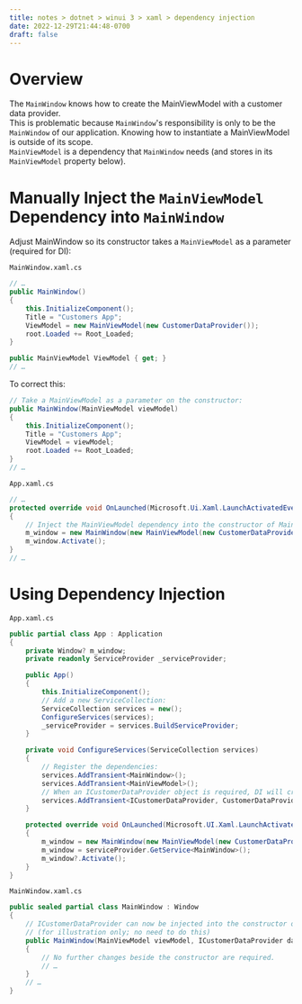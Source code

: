 ```yaml
---
title: notes > dotnet > winui 3 > xaml > dependency injection
date: 2022-12-29T21:44:48-0700
draft: false
---
```

# Overview
The `MainWindow` knows how to create the MainViewModel with a customer data provider.  
This is problematic because `MainWindow`'s responsibility is only to be the `MainWindow` of our application. Knowing how to instantiate a MainViewModel is outside of its scope.  
`MainViewModel` is a dependency that `MainWindow` needs (and stores in its `MainViewModel` property below).

# Manually Inject the `MainViewModel` Dependency into `MainWindow`
Adjust MainWindow so its constructor takes a `MainViewModel` as a parameter (required for DI):

`MainWindow.xaml.cs`
```cs
// …
public MainWindow()
{
    this.InitializeComponent();
    Title = "Customers App";
    ViewModel = new MainViewModel(new CustomerDataProvider());
    root.Loaded += Root_Loaded;
}

public MainViewModel ViewModel { get; }
// …
```

To correct this:
```cs
// Take a MainViewModel as a parameter on the constructor:
public MainWindow(MainViewModel viewModel)
{
    this.InitializeComponent();
    Title = "Customers App";
    ViewModel = viewModel;
    root.Loaded += Root_Loaded;
}
// …
```

`App.xaml.cs`
```cs
// …
protected override void OnLaunched(Microsoft.Ui.Xaml.LaunchActivatedEventArgs args)
{
    // Inject the MainViewModel dependency into the constructor of MainWindow (manually):
    m_window = new MainWindow(new MainViewModel(new CustomerDataProvider()));
    m_window.Activate();
}
// …
```

# Using Dependency Injection
`App.xaml.cs`
```cs
public partial class App : Application
{
    private Window? m_window;
    private readonly ServiceProvider _serviceProvider;

    public App()
    {
        this.InitializeComponent();
        // Add a new ServiceCollection:
        ServiceCollection services = new();
        ConfigureServices(services);
        _serviceProvider = services.BuildServiceProvider;
    }

    private void ConfigureServices(ServiceCollection services)
    {
        // Register the dependencies:
        services.AddTransient<MainWindow>();
        services.AddTransient<MainViewModel>();
        // When an ICustomerDataProvider object is required, DI will create an instance of CustomerDataProvider:
        services.AddTransient<ICustomerDataProvider, CustomerDataProvider>();
    }

    protected override void OnLaunched(Microsoft.UI.Xaml.LaunchActivatedEventArgs args)
    {
        m_window = new MainWindow(new MainViewModel(new CustomerDataProvider()));
        m_window = serviceProvider.GetService<MainWindow>();
        m_window?.Activate();
    }
}
```
`MainWindow.xaml.cs`
```cs
public sealed partial class MainWindow : Window
{
    // ICustomerDataProvider can now be injected into the constructor of any class
    // (for illustration only; no need to do this)
    public MainWindow(MainViewModel viewModel, ICustomerDataProvider dataProvider)
    {
        // No further changes beside the constructor are required.
        // …
    }
    // …
}
```